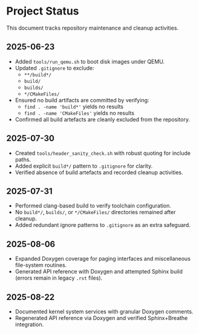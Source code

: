 # Project Status

This document tracks repository maintenance and cleanup activities.

## 2025-06-23

- Added `tools/run_qemu.sh` to boot disk images under QEMU.  
- Updated `.gitignore` to exclude:
  - `**/build*/`
  - `build/`
  - `builds/`
  - `*/CMakeFiles/`  
- Ensured no build artifacts are committed by verifying:
  - `find . -name 'build*'` yields no results  
  - `find . -name 'CMakeFiles'` yields no results  
- Confirmed all build artefacts are cleanly excluded from the repository.
## 2025-07-30
- Created `tools/header_sanity_check.sh` with robust quoting for include paths.
- Added explicit `build*/` pattern to `.gitignore` for clarity.
- Verified absence of build artefacts and recorded cleanup activities.

## 2025-07-31
- Performed clang-based build to verify toolchain configuration.
- No `build*/`, `builds/`, or `*/CMakeFiles/` directories remained after cleanup.
- Added redundant ignore patterns to `.gitignore` as an extra safeguard.

## 2025-08-06
- Expanded Doxygen coverage for paging interfaces and miscellaneous file-system routines.
- Generated API reference with Doxygen and attempted Sphinx build (errors remain in legacy `.rst` files).
## 2025-08-22
- Documented kernel system services with granular Doxygen comments.
- Regenerated API reference via Doxygen and verified Sphinx+Breathe integration.
